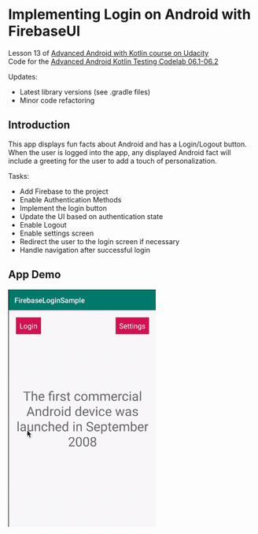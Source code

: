# Implementing Login on Android with FirebaseUI

Lesson 13 of [Advanced Android with Kotlin course on Udacity](https://classroom.udacity.com/courses/ud940)  
Code for the [Advanced Android Kotlin Testing Codelab 06.1-06.2](https://codelabs.developers.google.com/advanced-android-kotlin-training/)

Updates:

* Latest library versions (see .gradle files)
* Minor code refactoring

## Introduction

This app displays fun facts about Android and has a Login/Logout button. When the user is logged into the app, any displayed Android fact will include a greeting for the user to add a touch of personalization.

Tasks:

* Add Firebase to the project
* Enable Authentication Methods
* Implement the login button
* Update the UI based on authentication state
* Enable Logout
* Enable settings screen
* Redirect the user to the login screen if necessary
* Handle navigation after successful login

## App Demo

<img src="screenshots/app-demo.gif" alt="App Demo" width="300"/>